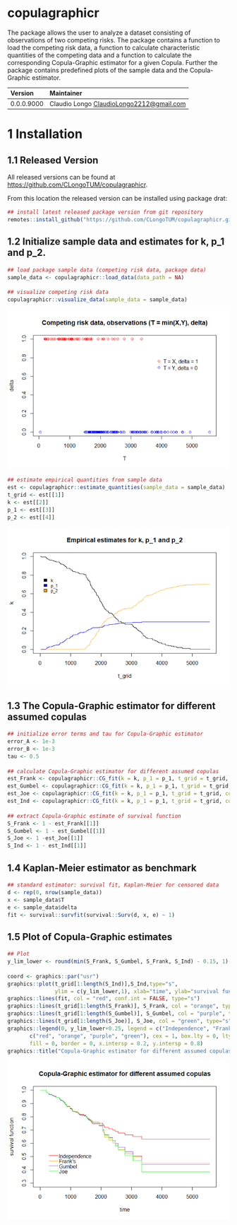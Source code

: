 
# copulagraphicr

The package allows the user to analyze a dataset consisting of
observations of two competing risks. The package contains a function to
load the competing risk data, a function to calculate characteristic
quantities of the competing data and a function to calculate the
corresponding Copula-Graphic estimator for a given Copula. Further the
package contains predefined plots of the sample data and the
Copula-Graphic estimator.

| Version    | Maintainer                                 |
|:-----------|:-------------------------------------------|
| 0.0.0.9000 | Claudio Longo <ClaudioLongo2212@gmail.com> |

# 1 Installation

## 1.1 Released Version

All released versions can be found at
<https://github.com/CLongoTUM/copulagraphicr>.

From this location the released version can be installed using package
drat:

<!-- note that the package must be pushed there, using -->
<!-- drat::insertPackage(file = devtools::build(),
repodir = paste0("M:/", desc::desc()$get_field("Organisationseinheit"))) -->

``` r
## install latest released package version from git repository
remotes::install_github("https://github.com/CLongoTUM/copulagraphicr.git")
```

## 1.2 Initialize sample data and estimates for k, p_1 and p_2.

``` r
## load package sample data (competing risk data, package data)
sample_data <- copulagraphicr::load_data(data_path = NA)

## visualize competing risk data 
copulagraphicr::visualize_data(sample_data = sample_data)
```

![](README_files/figure-gfm/plot%20sample%20data-1.png)<!-- -->

``` r
## estimate empirical quantities from sample data
est <- copulagraphicr::estimate_quantities(sample_data = sample_data)
t_grid <- est[[1]]
k <- est[[2]]
p_1 <- est[[3]]
p_2 <- est[[4]]
```

![](README_files/figure-gfm/plot%20initialize%20quantities-1.png)<!-- -->

## 1.3 The Copula-Graphic estimator for different assumed copulas

``` r
## initialize error terms and tau for Copula-Graphic estimator
error_A <- 1e-3
error_B <- 1e-3
tau <- 0.5

## calculate Copula-Graphic estimator for different assumed copulas
est_Frank <- copulagraphicr::CG_fit(k = k, p_1 = p_1, t_grid = t_grid, copula = copulagraphicr::C_Frank, error_A = error_A, error_B = error_B, tau = tau)
est_Gumbel <- copulagraphicr::CG_fit(k = k, p_1 = p_1, t_grid = t_grid, copula = copulagraphicr::C_Gumbel, error_A = error_A, error_B = error_B, tau = tau)
est_Joe <- copulagraphicr::CG_fit(k = k, p_1 = p_1, t_grid = t_grid, copula = copulagraphicr::C_Joe, error_A = error_A, error_B = error_B, tau = tau)
est_Ind <- copulagraphicr::CG_fit(k = k, p_1 = p_1, t_grid = t_grid, copula = copulagraphicr::C_Independence, error_A = error_A, error_B = error_B, tau = tau)

## extract Copula-Graphic estimate of survival function
S_Frank <- 1 - est_Frank[[1]]
S_Gumbel <- 1 - est_Gumbel[[1]]
S_Joe <- 1 -est_Joe[[1]]
S_Ind <- 1 - est_Ind[[1]]
```

## 1.4 Kaplan-Meier estimator as benchmark

``` r
## standard estimator: survival fit, Kaplan-Meier for censored data
d <- rep(0, nrow(sample_data))
x <- sample_data$T
e <- sample_data$delta
fit <- survival::survfit(survival::Surv(d, x, e) ~ 1)
```

## 1.5 Plot of Copula-Graphic estimates

``` r
## Plot
y_lim_lower <- round(min(S_Frank, S_Gumbel, S_Frank, S_Ind) - 0.15, 1)

coord <- graphics::par("usr")
graphics::plot(t_grid[1:length(S_Ind)],S_Ind,type="s",
               ylim = c(y_lim_lower,1), xlab="time", ylab="survival function", col = "white")
graphics::lines(fit, col = "red", conf.int = FALSE, type="s")
graphics::lines(t_grid[1:length(S_Frank)], S_Frank, col = "orange", type="s")
graphics::lines(t_grid[1:length(S_Gumbel)], S_Gumbel, col = "purple", type="s")
graphics::lines(t_grid[1:length(S_Joe)], S_Joe, col = "green", type="s")
graphics::legend(0, y_lim_lower+0.25, legend = c("Independence", "Frank's", "Gumbel", "Joe"),
       c("red", "orange", "purple", "green"), cex = 1, box.lty = 0, lty = 1,
       fill = 0, border = 0, x.intersp = 0.2, y.intersp = 0.8)
graphics::title("Copula-Graphic estimator for different assumed copulas")
```

![](README_files/figure-gfm/plot%20CG%20estimate-1.png)<!-- -->

